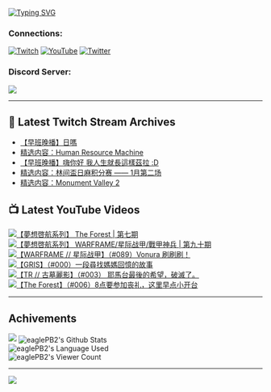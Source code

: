 <!--### Hello people, I'm EaglePB2 - The one who building something for fun 👋
Thank you for standby for this profile.   
The purpose of this profile is coming soon.   
You may come back later, as you wish if this readme.md is updated.   -->

<a href="https://git.io/typing-svg"><img src="https://readme-typing-svg.herokuapp.com?font=Fira+Code&duration=1000&pause=5000&vCenter=true&random=false&width=500&lines=%F0%9F%91%8B+Hello+Everyone%2C+I'm+EaglePB2.;%F0%9F%99%87+Thank+you+for+stopping+by+my+profile.+;%F0%9F%94%AD+%3D%3D%3D%3D+%F0%9F%94%AD;%F0%9F%91%8B+%E4%BD%A0%E5%A5%BD%EF%BC%8C%E6%AD%A1%E8%BF%8E%E4%BE%86%E5%88%B0%E6%88%91%E7%9A%84%E4%BB%A3%E7%A2%BC%E5%BA%AB%E3%80%82;%F0%9F%99%87+%E6%84%9F%E8%AC%9D%E5%89%8D%E4%BE%86%E5%8F%83%E8%A7%80%E5%B0%8F%E5%B1%8B+owo~" alt="Typing SVG" /></a>

### Connections:

[![Twitch](https://img.shields.io/badge/Twitch-9347FF?style=flat-square&logo=twitch&logoColor=white)](https://www.twitch.tv/eaglepb2)
[![YouTube](https://img.shields.io/badge/YouTube-%23FF0000.svg?style=flat-square&logo=YouTube&logoColor=white)](https://www.youtube.com/eaglepb2)
[![Twitter](https://img.shields.io/badge/Twitter-%231DA1F2.svg?style=flat-square&logo=Twitter&logoColor=white)](https://twitter.com/eaglepb2)

### Discord Server:

[![](https://invidget.switchblade.xyz/qKrub9b?theme=dark&language=ch)](https://discord.gg/qKrub9b)

---

## 👾 Latest Twitch Stream Archives
<!-- TWITCH:START -->
- [【早班晚播】日嗎](https://www.twitch.tv/videos/2042130935)
- [精选内容：Human Resource Machine](https://www.twitch.tv/videos/2039211634)
- [【早班晚播】嗨你好 我人生就長這樣茲拉 :D](https://www.twitch.tv/videos/2039017364)
- [精选内容：林间盃日麻积分赛 —— 1月第二场](https://www.twitch.tv/videos/2028353476)
- [精选内容：Monument Valley 2](https://www.twitch.tv/videos/2023564979)
<!-- TWITCH:END -->



## 📺 Latest YouTube Videos
<!-- YOUTUBE:START -->
<!-- YOUTUBE:END -->

<!-- BEGIN YOUTUBE-CARDS -->
<a href="https://www.youtube.com/watch?v=Jd_g_sM0vkc">
  <picture>
    <source media="(prefers-color-scheme: dark)" srcset="https://ytcards.demolab.com/?id=Jd_g_sM0vkc&title=%E3%80%90%E5%A4%A2%E6%83%B3%E5%95%93%E8%88%AA%E7%B3%BB%E5%88%97%E3%80%91+The+Forest+%7C+%E7%AC%AC%E4%B8%83%E6%9C%9F&lang=zh&timestamp=1706251351&background_color=%230d1117&title_color=%23ffffff&stats_color=%23dedede&max_title_lines=1&width=250&border_radius=5&duration=15945">
    <img src="https://ytcards.demolab.com/?id=Jd_g_sM0vkc&title=%E3%80%90%E5%A4%A2%E6%83%B3%E5%95%93%E8%88%AA%E7%B3%BB%E5%88%97%E3%80%91+The+Forest+%7C+%E7%AC%AC%E4%B8%83%E6%9C%9F&lang=zh&timestamp=1706251351&background_color=%23ffffff&title_color=%2324292f&stats_color=%2357606a&max_title_lines=1&width=250&border_radius=5&duration=15945" alt="【夢想啓航系列】 The Forest | 第七期" title="【夢想啓航系列】 The Forest | 第七期">
  </picture>
</a>
<a href="https://www.youtube.com/watch?v=MXI672K_1yY">
  <picture>
    <source media="(prefers-color-scheme: dark)" srcset="https://ytcards.demolab.com/?id=MXI672K_1yY&title=%E3%80%90%E5%A4%A2%E6%83%B3%E5%95%93%E8%88%AA%E7%B3%BB%E5%88%97%E3%80%91+WARFRAME%2F%E6%98%9F%E9%99%85%E6%88%98%E7%94%B2%2F%E6%88%B0%E7%94%B2%E7%A5%9E%E5%85%B5+%7C+%E7%AC%AC%E4%B9%9D%E5%8D%81%E6%9C%9F&lang=zh&timestamp=1706158772&background_color=%230d1117&title_color=%23ffffff&stats_color=%23dedede&max_title_lines=1&width=250&border_radius=5&duration=11808">
    <img src="https://ytcards.demolab.com/?id=MXI672K_1yY&title=%E3%80%90%E5%A4%A2%E6%83%B3%E5%95%93%E8%88%AA%E7%B3%BB%E5%88%97%E3%80%91+WARFRAME%2F%E6%98%9F%E9%99%85%E6%88%98%E7%94%B2%2F%E6%88%B0%E7%94%B2%E7%A5%9E%E5%85%B5+%7C+%E7%AC%AC%E4%B9%9D%E5%8D%81%E6%9C%9F&lang=zh&timestamp=1706158772&background_color=%23ffffff&title_color=%2324292f&stats_color=%2357606a&max_title_lines=1&width=250&border_radius=5&duration=11808" alt="【夢想啓航系列】 WARFRAME/星际战甲/戰甲神兵 | 第九十期" title="【夢想啓航系列】 WARFRAME/星际战甲/戰甲神兵 | 第九十期">
  </picture>
</a>
<a href="https://www.youtube.com/watch?v=OH_xIdQeP1E">
  <picture>
    <source media="(prefers-color-scheme: dark)" srcset="https://ytcards.demolab.com/?id=OH_xIdQeP1E&title=%E3%80%90WARFRAME+%2F%2F+%E6%98%9F%E9%99%85%E6%88%98%E7%94%B2%E3%80%91%EF%BC%88%23089%EF%BC%89Vonura+%E5%88%B7%E5%88%B7%E5%88%B7%EF%BC%81&lang=zh&timestamp=1706064178&background_color=%230d1117&title_color=%23ffffff&stats_color=%23dedede&max_title_lines=1&width=250&border_radius=5&duration=7976">
    <img src="https://ytcards.demolab.com/?id=OH_xIdQeP1E&title=%E3%80%90WARFRAME+%2F%2F+%E6%98%9F%E9%99%85%E6%88%98%E7%94%B2%E3%80%91%EF%BC%88%23089%EF%BC%89Vonura+%E5%88%B7%E5%88%B7%E5%88%B7%EF%BC%81&lang=zh&timestamp=1706064178&background_color=%23ffffff&title_color=%2324292f&stats_color=%2357606a&max_title_lines=1&width=250&border_radius=5&duration=7976" alt="【WARFRAME // 星际战甲】（#089）Vonura 刷刷刷！" title="【WARFRAME // 星际战甲】（#089）Vonura 刷刷刷！">
  </picture>
</a>
<a href="https://www.youtube.com/watch?v=9vr_aR7S-Ms">
  <picture>
    <source media="(prefers-color-scheme: dark)" srcset="https://ytcards.demolab.com/?id=9vr_aR7S-Ms&title=%E3%80%90GRIS%E3%80%91%EF%BC%88%23000%EF%BC%89%E4%B8%80%E6%AE%B5%E5%B0%8B%E6%89%BE%E5%AA%BD%E5%AA%BD%E5%9B%9E%E6%86%B6%E7%9A%84%E6%95%85%E4%BA%8B&lang=zh&timestamp=1705976843&background_color=%230d1117&title_color=%23ffffff&stats_color=%23dedede&max_title_lines=1&width=250&border_radius=5&duration=10345">
    <img src="https://ytcards.demolab.com/?id=9vr_aR7S-Ms&title=%E3%80%90GRIS%E3%80%91%EF%BC%88%23000%EF%BC%89%E4%B8%80%E6%AE%B5%E5%B0%8B%E6%89%BE%E5%AA%BD%E5%AA%BD%E5%9B%9E%E6%86%B6%E7%9A%84%E6%95%85%E4%BA%8B&lang=zh&timestamp=1705976843&background_color=%23ffffff&title_color=%2324292f&stats_color=%2357606a&max_title_lines=1&width=250&border_radius=5&duration=10345" alt="【GRIS】（#000）一段尋找媽媽回憶的故事" title="【GRIS】（#000）一段尋找媽媽回憶的故事">
  </picture>
</a>
<a href="https://www.youtube.com/watch?v=ire_Zy3bdsg">
  <picture>
    <source media="(prefers-color-scheme: dark)" srcset="https://ytcards.demolab.com/?id=ire_Zy3bdsg&title=%E3%80%90TR+%2F%2F+%E5%8F%A4%E5%A2%93%E9%BA%97%E5%BD%B1%E3%80%91%EF%BC%88%23003%EF%BC%89+%E8%80%B6%E9%A6%AC%E5%8F%B0%E6%9C%80%E5%BE%8C%E7%9A%84%E5%B8%8C%E6%9C%9B%EF%BC%8C%E7%A0%B4%E6%BB%85%E4%BA%86%E3%80%82&lang=zh&timestamp=1705922730&background_color=%230d1117&title_color=%23ffffff&stats_color=%23dedede&max_title_lines=1&width=250&border_radius=5&duration=20736">
    <img src="https://ytcards.demolab.com/?id=ire_Zy3bdsg&title=%E3%80%90TR+%2F%2F+%E5%8F%A4%E5%A2%93%E9%BA%97%E5%BD%B1%E3%80%91%EF%BC%88%23003%EF%BC%89+%E8%80%B6%E9%A6%AC%E5%8F%B0%E6%9C%80%E5%BE%8C%E7%9A%84%E5%B8%8C%E6%9C%9B%EF%BC%8C%E7%A0%B4%E6%BB%85%E4%BA%86%E3%80%82&lang=zh&timestamp=1705922730&background_color=%23ffffff&title_color=%2324292f&stats_color=%2357606a&max_title_lines=1&width=250&border_radius=5&duration=20736" alt="【TR // 古墓麗影】（#003） 耶馬台最後的希望，破滅了。" title="【TR // 古墓麗影】（#003） 耶馬台最後的希望，破滅了。">
  </picture>
</a>
<a href="https://www.youtube.com/watch?v=f6nif9AkO3c">
  <picture>
    <source media="(prefers-color-scheme: dark)" srcset="https://ytcards.demolab.com/?id=f6nif9AkO3c&title=%E3%80%90The+Forest%E3%80%91%EF%BC%88%23006%EF%BC%898%E7%82%B9%E8%A6%81%E5%8F%82%E5%8A%A0%E4%B8%A7%E7%A4%BC%EF%BC%8C%E8%BF%99%E9%87%8C%E6%97%A9%E7%82%B9%E5%B0%8F%E5%BC%80%E5%8F%B0&lang=zh&timestamp=1705892714&background_color=%230d1117&title_color=%23ffffff&stats_color=%23dedede&max_title_lines=1&width=250&border_radius=5&duration=12031">
    <img src="https://ytcards.demolab.com/?id=f6nif9AkO3c&title=%E3%80%90The+Forest%E3%80%91%EF%BC%88%23006%EF%BC%898%E7%82%B9%E8%A6%81%E5%8F%82%E5%8A%A0%E4%B8%A7%E7%A4%BC%EF%BC%8C%E8%BF%99%E9%87%8C%E6%97%A9%E7%82%B9%E5%B0%8F%E5%BC%80%E5%8F%B0&lang=zh&timestamp=1705892714&background_color=%23ffffff&title_color=%2324292f&stats_color=%2357606a&max_title_lines=1&width=250&border_radius=5&duration=12031" alt="【The Forest】（#006）8点要参加丧礼，这里早点小开台" title="【The Forest】（#006）8点要参加丧礼，这里早点小开台">
  </picture>
</a>
<!-- END YOUTUBE-CARDS -->

---

## Achivements
[![](https://github-profile-trophy.vercel.app/?username=eaglepb2&theme=monokai&no-bg=true&&title=Repositories,Issues,Commit,MultiLanguage)](https://github.com/anuraghazra/github-readme-stats)
<img align="center" alt="eaglePB2's Github Stats" src="https://github-readme-stats.vercel.app/api?username=eaglePB2&show_icons=true&hide_border=true&theme=merko" />
<br>
<img align="center" alt="eaglePB2's Language Used" src="https://github-readme-stats.vercel.app/api/top-langs/?username=eaglePB2&show_icons=true&hide_border=true&theme=merko&layout=compact&langs_count=8" />
<br>
<img align="center" alt="eaglePB2's Viewer Count" src="https://visitcount.itsvg.in/api?id=eaglepb2&label=Profile%20Views&color=3&icon=5&pretty=true" />

<hr>

<!-- RANDOMQUOTE:START -->
![](https://quotes-github-readme.vercel.app/api?type=horizontal&theme=merko)
<!-- RANDOMQUOTE:END -->


<!--
       _____   _   _   _____       _____   _   _   ____   
      |_   _| | | | | |  ___|     |  ___| | \ | | |  _  \  
        | |   | |_| | | |___      | |___  |  \| | | | | | 
        | |   |  _  | |  ___|     |  ___| |     | | | | | 
        | |   | | | | | |___      | |___  | |\  | | |_| | 
        |_|   |_| |_| |_____|     |_____| |_| \_| |____ / 
      
-->
